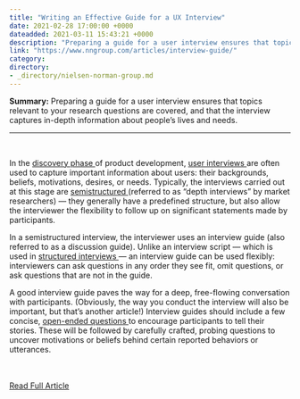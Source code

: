 ```yaml
---
title: "Writing an Effective Guide for a UX Interview"
date: 2021-02-28 17:00:00 +0000
dateadded: 2021-03-11 15:43:21 +0000
description: "Preparing a guide for a user interview ensures that topics relevant to your research questions are covered, and that the interview captures in-depth information about people’s lives and needs."
link: "https://www.nngroup.com/articles/interview-guide/"
category:
directory:
- _directory/nielsen-norman-group.md
---
```

<p><strong>Summary:</strong>&nbsp;Preparing a guide for a user interview ensures that topics relevant to your research questions are covered, and that the interview captures in-depth information about people’s lives and needs.</p><hr/><br/><p> In the <a href="https://www.nngroup.com/articles/discovery-phase/">  discovery phase </a> of product development, <a href="https://www.nngroup.com/articles/user-interviews/">  user interviews </a> are often used to capture important information about users: their backgrounds, beliefs, motivations, desires, or needs. Typically, the interviews carried out at this stage are <a href="https://www.nngroup.com/videos/3-types-user-interviews/">  semistructured </a> (referred to as “depth interviews” by market researchers) — they generally have a predefined structure, but also allow the interviewer the flexibility to follow up on significant statements made by participants.</p><p> In a semistructured interview, the interviewer uses an interview guide (also referred to as a discussion guide). Unlike an interview script — which is used in <a href="https://www.nngroup.com/videos/3-types-user-interviews/">  structured interviews </a> — an interview guide can be used flexibly: interviewers can ask questions in any order they see fit, omit questions, or ask questions that are not in the guide.</p><p> A good interview guide paves the way for a deep, free-flowing conversation with participants. (Obviously, the way you conduct the interview will also be important, but that’s another article!) Interview guides should include a few concise, <a href="https://www.nngroup.com/articles/open-ended-questions/">  open-ended questions </a> to encourage participants to tell their stories. These will be followed by carefully crafted, probing questions to uncover motivations or beliefs behind certain reported behaviors or utterances.</p><br/><br/><a href="http://www.nngroup.com/articles/interview-guide/">Read Full Article</a>
